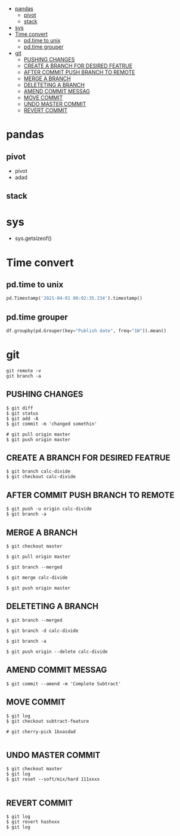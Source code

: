 - [pandas](#pandas)
  - [pivot](#pivot)
  - [stack](#stack)
- [sys](#sys)
- [Time convert](#time-convert)
  - [pd.time to unix](#pdtime-to-unix)
  - [pd.time grouper](#pdtime-grouper)
- [git](#git)
  - [PUSHING CHANGES](#pushing-changes)
  - [CREATE A BRANCH FOR DESIRED FEATRUE](#create-a-branch-for-desired-featrue)
  - [AFTER COMMIT PUSH BRANCH TO REMOTE](#after-commit-push-branch-to-remote)
  - [MERGE A BRANCH](#merge-a-branch)
  - [DELETETING A BRANCH](#deleteting-a-branch)
  - [AMEND COMMIT MESSAG](#amend-commit-messag)
  - [MOVE COMMIT](#move-commit)
  - [UNDO MASTER COMMIT](#undo-master-commit)
  - [REVERT COMMIT](#revert-commit)


# pandas

## pivot 
- pivot
- adad

## stack

# sys
- sys.getsizeof()

# Time convert
## pd.time to unix
```python
pd.Timestamp('2021-04-01 00:02:35.234').timestamp()
```


## pd.time grouper
```python
df.groupby(pd.Grouper(key="Publish date", freq="1W")).mean()
```

# git

```shell
git remote -v
git branch -a 

```

##  PUSHING CHANGES
```
$ git diff
$ git status
$ git add -A
$ git commit -m 'changed somethin'

# git pull origin master
$ git push origin master
```

##  CREATE A BRANCH FOR DESIRED FEATRUE

```
$ git branch calc-divide
$ git checkout calc-divide
```

## AFTER COMMIT PUSH BRANCH TO REMOTE
```
$ git push -u origin calc-divide
$ git branch -a
```
## MERGE A BRANCH
```
$ git checkout master

$ git pull origin master

$ git branch --merged

$ git merge calc-divide

$ git push origin master
```

## DELETETING A BRANCH
```
$ git branch --merged

$ git branch -d calc-divide

$ git branch -a 

$ git push origin --delete calc-divide
```

## AMEND COMMIT MESSAG
```
$ git commit --amend -m 'Complete Subtract'
```

## MOVE COMMIT
```
$ git log  
$ git checkout subtract-feature

# git cherry-pick 1bxasdad 
 

```

## UNDO MASTER COMMIT
```
$ git checkout master
$ git log
$ git reset --soft/mix/hard 111xxxx
 
```

## REVERT COMMIT
```
$ git log
$ git revert hashxxx
$ git log
```
